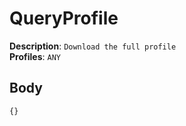 # QueryProfile

**Description**: `Download the full profile` \
**Profiles**: `ANY`

## Body

```js
{}
```
